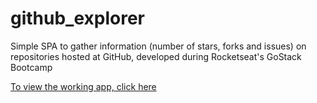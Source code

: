 # github_explorer

Simple SPA to gather information (number of stars, forks and issues) on repositories hosted at GitHub, developed during Rocketseat's GoStack Bootcamp

[To view the working app, click here](https://arthur-github-explorer.netlify.app/)

